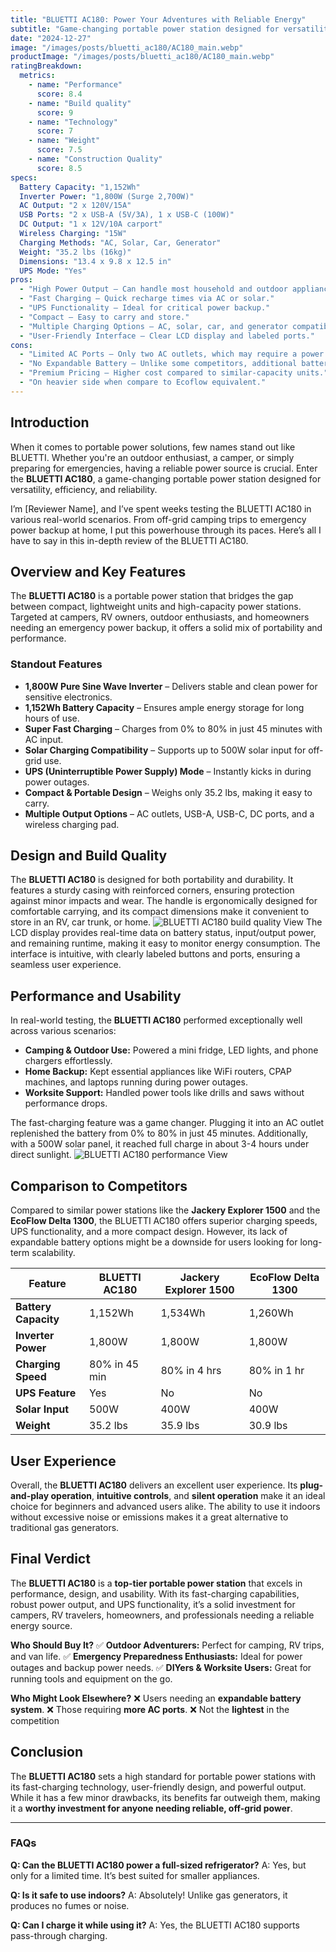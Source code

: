 ```yaml
---
title: "BLUETTI AC180: Power Your Adventures with Reliable Energy"
subtitle: "Game-changing portable power station designed for versatility, efficiency, and reliability"
date: "2024-12-27"
image: "/images/posts/bluetti_ac180/AC180_main.webp"
productImage: "/images/posts/bluetti_ac180/AC180_main.webp"
ratingBreakdown:
  metrics:
    - name: "Performance"
      score: 8.4
    - name: "Build quality"
      score: 9
    - name: "Technology"
      score: 7
    - name: "Weight"
      score: 7.5
    - name: "Construction Quality"
      score: 8.5
specs:
  Battery Capacity: "1,152Wh"
  Inverter Power: "1,800W (Surge 2,700W)"
  AC Output: "2 x 120V/15A"
  USB Ports: "2 x USB-A (5V/3A), 1 x USB-C (100W)"
  DC Output: "1 x 12V/10A carport"
  Wireless Charging: "15W"
  Charging Methods: "AC, Solar, Car, Generator"
  Weight: "35.2 lbs (16kg)"
  Dimensions: "13.4 x 9.8 x 12.5 in"
  UPS Mode: "Yes"
pros:
  - "High Power Output – Can handle most household and outdoor appliances."
  - "Fast Charging – Quick recharge times via AC or solar."
  - "UPS Functionality – Ideal for critical power backup."
  - "Compact – Easy to carry and store."
  - "Multiple Charging Options – AC, solar, car, and generator compatibility."
  - "User-Friendly Interface – Clear LCD display and labeled ports."
cons:
  - "Limited AC Ports – Only two AC outlets, which may require a power strip."
  - "No Expandable Battery – Unlike some competitors, additional batteries can’t be added."
  - "Premium Pricing – Higher cost compared to similar-capacity units."
  - "On heavier side when compare to Ecoflow equivalent."
---
```


## Introduction

When it comes to portable power solutions, few names stand out like BLUETTI. Whether you're an outdoor enthusiast, a camper, or simply preparing for emergencies, having a reliable power source is crucial. Enter the **BLUETTI AC180**, a game-changing portable power station designed for versatility, efficiency, and reliability.

I’m [Reviewer Name], and I’ve spent weeks testing the BLUETTI AC180 in various real-world scenarios. From off-grid camping trips to emergency power backup at home, I put this powerhouse through its paces. Here’s all I have to say in this in-depth review of the BLUETTI AC180.

## Overview and Key Features

The **BLUETTI AC180** is a portable power station that bridges the gap between compact, lightweight units and high-capacity power stations. Targeted at campers, RV owners, outdoor enthusiasts, and homeowners needing an emergency power backup, it offers a solid mix of portability and performance.

### Standout Features
- **1,800W Pure Sine Wave Inverter** – Delivers stable and clean power for sensitive electronics.
- **1,152Wh Battery Capacity** – Ensures ample energy storage for long hours of use.
- **Super Fast Charging** – Charges from 0% to 80% in just 45 minutes with AC input.
- **Solar Charging Compatibility** – Supports up to 500W solar input for off-grid use.
- **UPS (Uninterruptible Power Supply) Mode** – Instantly kicks in during power outages.
- **Compact & Portable Design** – Weighs only 35.2 lbs, making it easy to carry.
- **Multiple Output Options** – AC outlets, USB-A, USB-C, DC ports, and a wireless charging pad.

## Design and Build Quality

The **BLUETTI AC180** is designed for both portability and durability. It features a sturdy casing with reinforced corners, ensuring protection against minor impacts and wear. The handle is ergonomically designed for comfortable carrying, and its compact dimensions make it convenient to store in an RV, car trunk, or home.
![BLUETTI AC180 build quality View](/images/posts/bluetti_ac180/AC180_1.jpg)
The LCD display provides real-time data on battery status, input/output power, and remaining runtime, making it easy to monitor energy consumption. The interface is intuitive, with clearly labeled buttons and ports, ensuring a seamless user experience.

## Performance and Usability

In real-world testing, the **BLUETTI AC180** performed exceptionally well across various scenarios:
- **Camping & Outdoor Use:** Powered a mini fridge, LED lights, and phone chargers effortlessly.
- **Home Backup:** Kept essential appliances like WiFi routers, CPAP machines, and laptops running during power outages.
- **Worksite Support:** Handled power tools like drills and saws without performance drops.

The fast-charging feature was a game changer. Plugging it into an AC outlet replenished the battery from 0% to 80% in just 45 minutes. Additionally, with a 500W solar panel, it reached full charge in about 3-4 hours under direct sunlight.
![BLUETTI AC180 performance View](/images/posts/bluetti_ac180/AC180.jpg)

## Comparison to Competitors

Compared to similar power stations like the **Jackery Explorer 1500** and the **EcoFlow Delta 1300**, the BLUETTI AC180 offers superior charging speeds, UPS functionality, and a more compact design. However, its lack of expandable battery options might be a downside for users looking for long-term scalability.

| Feature             | BLUETTI AC180 | Jackery Explorer 1500 | EcoFlow Delta 1300 |
|--------------------|--------------|----------------------|------------------|
| **Battery Capacity** | 1,152Wh      | 1,534Wh             | 1,260Wh          |
| **Inverter Power**  | 1,800W       | 1,800W              | 1,800W           |
| **Charging Speed**  | 80% in 45 min | 80% in 4 hrs        | 80% in 1 hr      |
| **UPS Feature**    | Yes          | No                  | No               |
| **Solar Input**    | 500W         | 400W                | 400W             |
| **Weight**         | 35.2 lbs     | 35.9 lbs            | 30.9 lbs         |

## User Experience

Overall, the **BLUETTI AC180** delivers an excellent user experience. Its **plug-and-play operation**, **intuitive controls**, and **silent operation** make it an ideal choice for beginners and advanced users alike. The ability to use it indoors without excessive noise or emissions makes it a great alternative to traditional gas generators.

## Final Verdict

The **BLUETTI AC180** is a **top-tier portable power station** that excels in performance, design, and usability. With its fast-charging capabilities, robust power output, and UPS functionality, it’s a solid investment for campers, RV travelers, homeowners, and professionals needing a reliable energy source.

**Who Should Buy It?**
✅ **Outdoor Adventurers:** Perfect for camping, RV trips, and van life.
✅ **Emergency Preparedness Enthusiasts:** Ideal for power outages and backup power needs.
✅ **DIYers & Worksite Users:** Great for running tools and equipment on the go.

**Who Might Look Elsewhere?**
❌ Users needing an **expandable battery system**.
❌ Those requiring **more AC ports**.
❌ Not the **lightest** in the competition

## Conclusion

The **BLUETTI AC180** sets a high standard for portable power stations with its fast-charging technology, user-friendly design, and powerful output. While it has a few minor drawbacks, its benefits far outweigh them, making it a **worthy investment for anyone needing reliable, off-grid power**.

---

### FAQs

**Q: Can the BLUETTI AC180 power a full-sized refrigerator?**
A: Yes, but only for a limited time. It’s best suited for smaller appliances.

**Q: Is it safe to use indoors?**
A: Absolutely! Unlike gas generators, it produces no fumes or noise.

**Q: Can I charge it while using it?**
A: Yes, the BLUETTI AC180 supports pass-through charging.
